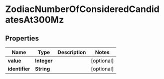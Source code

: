 # ZodiacNumberOfConsideredCandidatesAt300Mz

## Properties
Name | Type | Description | Notes
------------ | ------------- | ------------- | -------------
**value** | **Integer** |  |  [optional]
**identifier** | **String** |  |  [optional]
